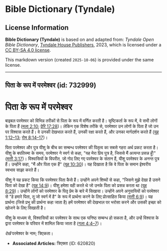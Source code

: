# Bible Dictionary (Tyndale)

## License Information

**Bible Dictionary (Tyndale)** is based on and adapted from: _Tyndale Open Bible Dictionary_, [Tyndale House Publishers](https://tyndaleopenresources.com/), 2023, which is licensed under a [CC BY-SA 4.0 license](https://creativecommons.org/licenses/by-sa/4.0/legalcode.en).

This markdown version (created `2025-10-06`) is provided under the same license.



--------------------------------

## पिता के रूप में परमेश्वर (id: 732999)

पिता के रूप में परमेश्वर
========================

बाइबल परमेश्वर को विभिन्न तरीकों से पिता के रूप में वर्णित करती है। सृष्टिकर्ता के रूप में, वे सभी लोगों के पिता हैं ([मला 2:10](https://ref.ly/Mal2:10); [प्रेरि 17:28](https://ref.ly/Acts17:28))। लेकिन एक विशेष तरीके से, परमेश्वर उन लोगों के पिता हैं जो उन पर विश्वास करते हैं। वे उनकी देखभाल करते हैं, उनकी रक्षा करते हैं, और उनका मार्गदर्शन करते हैं ([यूह 1:12–13](https://ref.ly/John1:12-John1:13); [रोम 8:14–17](https://ref.ly/Rom8:14-Rom8:17))।

पिता परमेश्वर और पुत्र यीशु के बीच का सम्बन्ध परमेश्वर की पितृत्व का सबसे गहरा अर्थ प्रकट करता है। यीशु के बपतिस्मा के समय, परमेश्वर ने स्वर्ग से कहा, "यह मेरा प्रिय पुत्र है, जिससे मैं अत्यन्त प्रसन्न हूँ!" ([मत्ती 3:17](https://ref.ly/Matt3:17))। विश्वासियों के विपरीत, जो गोद लिए गए परमेश्वर के संतान हैं, यीशु परमेश्वर के अनन्त पुत्र हैं। उन्होंने कहा, "मैं और पिता एक हैं" ([यूह 10:30](https://ref.ly/John10:30))। यह दिखाता है कि वे पिता के समान ईश्वरीय स्वभाव साझा करते हैं।

यीशु ने यह प्रकट किया कि परमेश्वर पिता कैसे हैं। उन्होंने अपने शिष्यों से कहा, "जिसने मुझे देखा है उसने पिता को देखा है" ([यूह 14:9](https://ref.ly/John14:9))। यीशु हमेशा वही करते थे जो उनके पिता को प्रसन्न करता था ([यूह 8:29](https://ref.ly/John8:29))। उन्होंने लोगों को परमेश्वर के पितृ प्रेम के बारे में सिखाया। उन्होंने अपने अनुयायियों को परमेश्वर से "हे हमारे पिता, तू जो स्वर्ग में है" के रूप में प्रार्थना करने के लिए प्रोत्साहित किया ([मत्ती 6:9](https://ref.ly/Matt6:9))। यह प्रार्थना (जिसे प्रभु की प्रार्थना कहा जाता है) हमें परमेश्वर की देखभाल पर भरोसा करने और उसकी इच्छा को खोजने के लिए सिखाती है।

यीशु के माध्यम से, विश्वासियों का परमेश्वर के साथ एक घनिष्ठ सम्बन्ध हो सकता है, और उन्हें विश्वास के द्वारा परमेश्वर के परिवार में शामिल किया जाता है ([गला 4:4–7](https://ref.ly/Gal4:4-Gal4:7))।

*देखें* परमेश्वर के नाम; त्रिएकता।

* **Associated Articles:** त्रिएक्ता  (ID: 620820)

